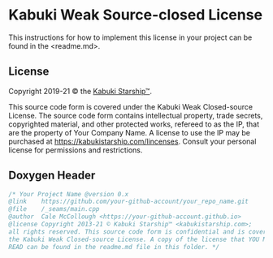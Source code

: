 # Kabuki Weak Source-closed License

This instructions for how to implement this license in your project can be found in the <readme.md>.

## License

Copyright 2019-21 © the [Kabuki Starship™](https://kabukistarship.com).

This source code form is covered under the Kabuki Weak Closed-source License. The source code form contains intellectual property, trade secrets, copyrighted material, and other protected works, refereed to as the IP, that are the property of Your Company Name. A license to use the IP may be purchased at <https://kabukistarship.com/lincenses>. Consult your personal license for permissions and restrictions.

## Doxygen Header

```C++
/* Your Project Name @version 0.x
@link    https://github.com/your-github-account/your_repo_name.git
@file    /_seams/main.cpp
@author  Cale McCollough <https://your-github-account.github.io>
@license Copyright 2013-21 © Kabuki Starship™ <kabukistarship.com>;
all rights reserved. This source code form is confidential and is covered under
the Kabuki Weak Closed-source License. A copy of the license that YOU MUST
READ can be found in the readme.md file in this folder. */
```
